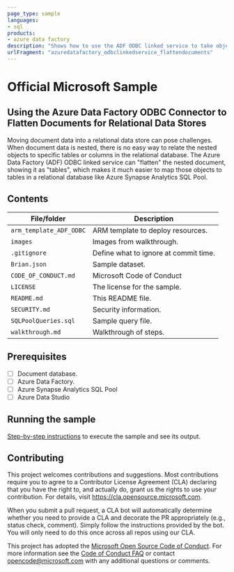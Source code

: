 ```yaml
---
page_type: sample
languages:
- sql
products:
- azure data factory
description: "Shows how to use the ADF ODBC linked service to take objects from a document database and  flatten them for use in a relational data store."
urlFragment: "azuredatafactory_odbclinkedservice_flattendocuments"
---
```



# Official Microsoft Sample

<!-- 
Guidelines on README format: https://review.docs.microsoft.com/help/onboard/admin/samples/concepts/readme-template?branch=master

Guidance on onboarding samples to docs.microsoft.com/samples: https://review.docs.microsoft.com/help/onboard/admin/samples/process/onboarding?branch=master

Taxonomies for products and languages: https://review.docs.microsoft.com/new-hope/information-architecture/metadata/taxonomies?branch=master
-->

## Using the Azure Data Factory ODBC Connector to Flatten Documents for Relational Data Stores

Moving document data into a relational data store can pose challenges. When document data is nested, there is no easy way to relate the nested objects to specific tables or columns in the relational database. The Azure Data Factory (ADF) ODBC linked service can "flatten" the nested document, showing it as "tables", which makes it much easier to map those objects to tables in a relational database like Azure Synapse Analytics SQL Pool. 

## Contents

| File/folder               | Description                                |
|---------------------------|--------------------------------------------|
| `arm_template_ADF_ODBC`   | ARM template to deploy resources.          |
| `images`                  | Images from walkthrough.                   |
| `.gitignore`              | Define what to ignore at commit time.      |
| `Brian.json`              | Sample dataset.                            |
| `CODE_OF_CONDUCT.md`      | Microsoft Code of Conduct                  |
| `LICENSE`                 | The license for the sample.                |
| `README.md`               | This README file.                          |
| `SECURITY.md`             | Security information.                      |
| `SQLPoolQueries.sql`      | Sample query file.                         |
| `walkthrough.md`          | Walkthrough of steps.                      |


## Prerequisites

- [ ] Document database. 
- [ ] Azure Data Factory. 
- [ ] Azure Synapse Analytics SQL Pool 
- [ ] Azure Data Studio 

## Running the sample

[Step-by-step instructions](walkthrough.md) to execute the sample and see its output.

## Contributing

This project welcomes contributions and suggestions.  Most contributions require you to agree to a
Contributor License Agreement (CLA) declaring that you have the right to, and actually do, grant us
the rights to use your contribution. For details, visit https://cla.opensource.microsoft.com.

When you submit a pull request, a CLA bot will automatically determine whether you need to provide
a CLA and decorate the PR appropriately (e.g., status check, comment). Simply follow the instructions
provided by the bot. You will only need to do this once across all repos using our CLA.

This project has adopted the [Microsoft Open Source Code of Conduct](https://opensource.microsoft.com/codeofconduct/).
For more information see the [Code of Conduct FAQ](https://opensource.microsoft.com/codeofconduct/faq/) or
contact [opencode@microsoft.com](mailto:opencode@microsoft.com) with any additional questions or comments.
